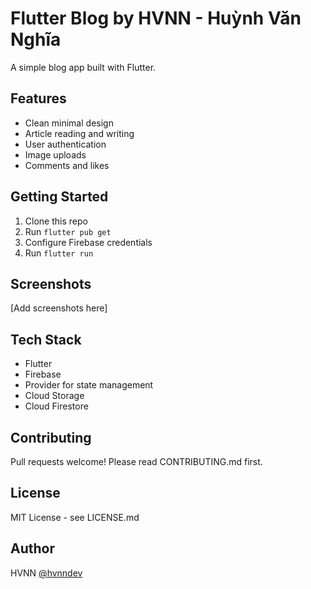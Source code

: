 # Flutter Blog by HVNN - Huỳnh Văn Nghĩa

A simple blog app built with Flutter.

## Features
- Clean minimal design
- Article reading and writing
- User authentication
- Image uploads
- Comments and likes

## Getting Started

1. Clone this repo
2. Run `flutter pub get`
3. Configure Firebase credentials
4. Run `flutter run`

## Screenshots
[Add screenshots here]

## Tech Stack
- Flutter
- Firebase
- Provider for state management
- Cloud Storage
- Cloud Firestore

## Contributing
Pull requests welcome! Please read CONTRIBUTING.md first.

## License
MIT License - see LICENSE.md

## Author
HVNN
[@hvnndev](https://github.com/hvnndev)
